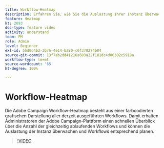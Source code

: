 ```yaml
---
title: Workflow-Heatmap
description: Erfahren Sie, wie Sie die Auslastung Ihrer Instanz überwachen und Workflows entsprechend planen.
feature: Heatmap
kt: 2093
doc-type: feature video
activity: understand
team: PM
role: Admin
level: Beginner
exl-id: b6d0d4b2-3b76-4e14-ba80-c0f370274b04
source-git-commit: 13f7ab2dd41216a603a22f181dc4d06302c5918a
workflow-type: tm+mt
source-wordcount: '65'
ht-degree: 100%

---
```


# Workflow-Heatmap

Die Adobe Campaign Workflow-Heatmap besteht aus einer farbcodierten grafischen Darstellung aller derzeit ausgeführten Workflows. Damit erhalten Administratoren der Adobe Campaign-Plattform einen schnellen Überblick über die Anzahl der gleichzeitig ablaufenden Workflows und können die Auslastung der Instanz überwachen und Workflows entsprechend planen.

>[!VIDEO](https://video.tv.adobe.com/v/25558?quality=12&learn=on)
